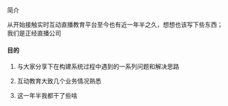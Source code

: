 简介

从开始接触实时互动直播教育平台至今也有近一年半之久，想想也该写下些东西；我们是正经直播公司

#### 目的

1. 与大家分享下在构建系统过程中遇到的一系列问题和解决思路

2. 互动教育大致几个业务情况熟悉

3. 这一年半我都干了些啥

   



